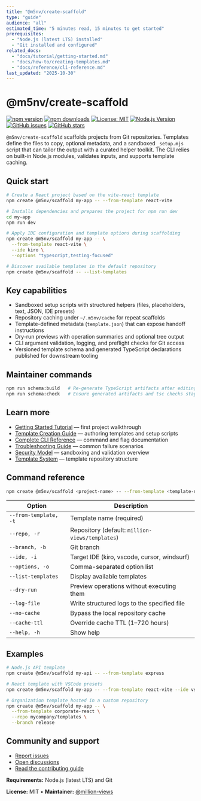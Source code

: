 ```yaml
---
title: "@m5nv/create-scaffold"
type: "guide"
audience: "all"
estimated_time: "5 minutes read, 15 minutes to get started"
prerequisites:
  - "Node.js (latest LTS) installed"
  - "Git installed and configured"
related_docs:
  - "docs/tutorial/getting-started.md"
  - "docs/how-to/creating-templates.md"
  - "docs/reference/cli-reference.md"
last_updated: "2025-10-30"
---
```


# @m5nv/create-scaffold

[![npm version](https://badge.fury.io/js/@m5nv%2Fcreate-scaffold.svg)](https://badge.fury.io/js/@m5nv/create-scaffold)
[![npm downloads](https://img.shields.io/npm/dm/@m5nv/create-scaffold.svg)](https://www.npmjs.com/package/@m5nv/create-scaffold)
[![License: MIT](https://img.shields.io/badge/License-MIT-yellow.svg)](https://opensource.org/licenses/MIT)
[![Node.js Version](https://img.shields.io/badge/node-%3E%3D22.0.0-brightgreen.svg)](https://nodejs.org/)
[![GitHub issues](https://img.shields.io/github/issues/million-views/create.svg)](https://github.com/million-views/create/issues)
[![GitHub stars](https://img.shields.io/github/stars/million-views/create.svg)](https://github.com/million-views/create/stargazers)

`@m5nv/create-scaffold` scaffolds projects from Git repositories. Templates define the files to copy, optional metadata, and a sandboxed `_setup.mjs` script that can tailor the output with a curated helper toolkit. The CLI relies on built-in Node.js modules, validates inputs, and supports template caching.

## Quick start

```bash
# Create a React project based on the vite-react template
npm create @m5nv/scaffold my-app -- --from-template react-vite

# Installs dependencies and prepares the project for npm run dev
cd my-app
npm run dev
```

```bash
# Apply IDE configuration and template options during scaffolding
npm create @m5nv/scaffold my-app -- \
  --from-template react-vite \
  --ide kiro \
  --options "typescript,testing-focused"
```

```bash
# Discover available templates in the default repository
npm create @m5nv/scaffold -- --list-templates
```

## Key capabilities

- Sandboxed setup scripts with structured helpers (files, placeholders, text, JSON, IDE presets)
- Repository caching under `~/.m5nv/cache` for repeat scaffolds
- Template-defined metadata (`template.json`) that can expose handoff instructions
- Dry-run previews with operation summaries and optional tree output
- CLI argument validation, logging, and preflight checks for Git access
- Versioned template schema and generated TypeScript declarations published for downstream tooling

## Maintainer commands

```bash
npm run schema:build   # Re-generate TypeScript artifacts after editing schema/template.v1.json
npm run schema:check   # Ensure generated artifacts and tsc checks stay in sync (also runs via npm run validate)
```

## Learn more

- [Getting Started Tutorial](docs/tutorial/getting-started.md) — first project walkthrough
- [Template Creation Guide](docs/how-to/creating-templates.md) — authoring templates and setup scripts
- [Complete CLI Reference](docs/reference/cli-reference.md) — command and flag documentation
- [Troubleshooting Guide](docs/guides/troubleshooting.md) — common failure scenarios
- [Security Model](docs/explanation/security-model.md) — sandboxing and validation overview
- [Template System](docs/explanation/template-system.md) — template repository structure

## Command reference

```bash
npm create @m5nv/scaffold <project-name> -- --from-template <template-name> [options]
```

| Option                | Description                                     |
| --------------------- | ----------------------------------------------- |
| `--from-template, -t` | Template name (required)                        |
| `--repo, -r`          | Repository (default: `million-views/templates`) |
| `--branch, -b`        | Git branch                                      |
| `--ide, -i`           | Target IDE (kiro, vscode, cursor, windsurf)     |
| `--options, -o`       | Comma-separated option list                     |
| `--list-templates`    | Display available templates                     |
| `--dry-run`           | Preview operations without executing them       |
| `--log-file`          | Write structured logs to the specified file     |
| `--no-cache`          | Bypass the local repository cache               |
| `--cache-ttl`         | Override cache TTL (1–720 hours)                |
| `--help, -h`          | Show help                                       |

## Examples

```bash
# Node.js API template
npm create @m5nv/scaffold my-api -- --from-template express

# React template with VSCode presets
npm create @m5nv/scaffold my-app -- --from-template react-vite --ide vscode

# Organization template hosted in a custom repository
npm create @m5nv/scaffold my-app -- \
  --from-template corporate-react \
  --repo mycompany/templates \
  --branch release
```

## Community and support

- [Report issues](https://github.com/million-views/create/issues/new)
- [Open discussions](https://github.com/million-views/create/discussions)
- [Read the contributing guide](CONTRIBUTING.md)

**Requirements:** Node.js (latest LTS) and Git

**License:** MIT • **Maintainer:** [@million-views](https://github.com/million-views)
